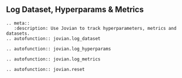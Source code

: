 ## Log Dataset, Hyperparams & Metrics

```eval_rst
.. meta::
   :description: Use Jovian to track hyperparameters, metrics and datasets.
.. autofunction:: jovian.log_dataset

.. autofunction:: jovian.log_hyperparams

.. autofunction:: jovian.log_metrics

.. autofunction:: jovian.reset
```
